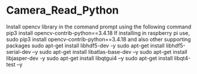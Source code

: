# Camera_Read_Python
Install opencv library in the command prompt using the following command
  pip3 install opencv-contrib-python==3.4.18
If installing in raspberry pi use,
  sudo pip3 install opencv-contrib-python==3.4.18
and also other supporting packages
  sudo apt-get install libhdf5-dev -y 
  sudo apt-get install libhdf5-serial-dev –y 
  sudo apt-get install libatlas-base-dev –y 
  sudo apt-get install libjasper-dev -y 
  sudo apt-get install libqtgui4 –y
  sudo apt-get install libqt4-test –y
